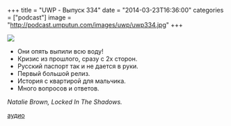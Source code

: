 +++
title = "UWP - Выпуск 334"
date = "2014-03-23T16:36:00"
categories = ["podcast"]
image = "http://podcast.umputun.com/images/uwp/uwp334.jpg"
+++

![](https://podcast.umputun.com/images/uwp/uwp334.jpg)

- Они опять выпили всю воду!
- Кризис из прошлого, сразу с 2х сторон.
- Русский паспорт так и не дается в руки.
- Первый большой релиз.
- История с квартирой для мальчика.
- Много вопросов и ответов.

_Natalie Brown, Locked In The Shadows._

[аудио](https://podcast.umputun.com/media/ump_podcast334.mp3)
<audio src="https://podcast.umputun.com/media/ump_podcast334.mp3" preload="none"></audio>